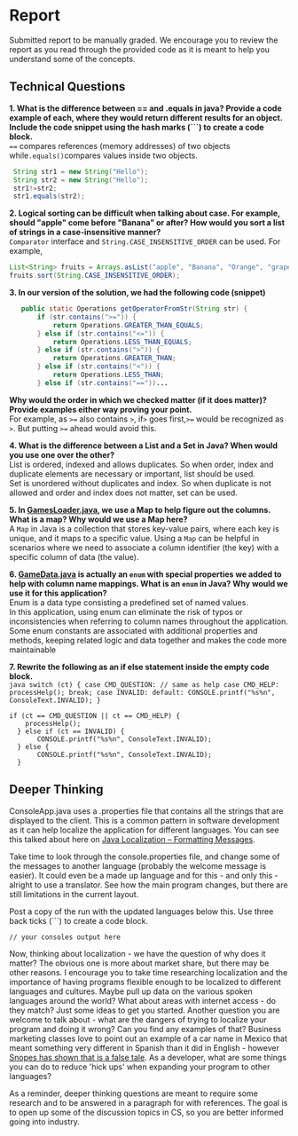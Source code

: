 # Report

Submitted report to be manually graded. We encourage you to review the report as you read through the provided
code as it is meant to help you understand some of the concepts. 

## Technical Questions

**1. What is the difference between == and .equals in java? Provide a code example of each, where they would return different results for an object. Include the code snippet using the hash marks (```) to create a code block.**  
   `==` compares references (memory addresses) of two objects while`.equals()`compares values inside two objects.
   ```java
    String str1 = new String("Hello");
    String str2 = new String("Hello");
    str1!=str2;
    str1.equals(str2);
   ```
**2. Logical sorting can be difficult when talking about case. For example, should "apple" come before "Banana" or after? How would you sort a list of strings in a case-insensitive manner?**  
`Comparator` interface and `String.CASE_INSENSITIVE_ORDER` can be used. For example,
```java
List<String> fruits = Arrays.asList("apple", "Banana", "Orange", "grape");
fruits.sort(String.CASE_INSENSITIVE_ORDER); 
```
**3. In our version of the solution, we had the following code (snippet)**  
 ```java
    public static Operations getOperatorFromStr(String str) {
        if (str.contains(">=")) {
            return Operations.GREATER_THAN_EQUALS;
        } else if (str.contains("<=")) {
            return Operations.LESS_THAN_EQUALS;
        } else if (str.contains(">")) {
            return Operations.GREATER_THAN;
        } else if (str.contains("<")) {
            return Operations.LESS_THAN;
        } else if (str.contains("=="))...
 ```
 **Why would the order in which we checked matter (if it does matter)? Provide examples either way proving your point.**   
For example, as `>=` also contains `>`, if`>` goes first,`>=` would be recognized as `>`. But putting `>=` ahead would avoid this.


**4. What is the difference between a List and a Set in Java? When would you use one over the other?**  
List is ordered, indexed and allows duplicates. So when order, index and duplicate elements are necessary or important, list should be used.  
Set is unordered without duplicates and index. So when duplicate is not allowed and order and index does not matter, set can be used.

**5. In [GamesLoader.java](src/main/java/student/GamesLoader.java), we use a Map to help figure out the columns. What is a map? Why would we use a Map here?**   
A `Map` in Java is a collection that stores key-value pairs, where each key is unique, and it maps to a specific value. Using a `Map` can be helpful in scenarios where we need to associate a column identifier (the key) with a specific column of data (the value).



**6. [GameData.java](src/main/java/student/GameData.java) is actually an `enum` with special properties we added to help with column name mappings. What is an `enum` in Java? Why would we use it for this application?**  
Enum is a data type consisting a predefined set of named values.  
In this application, using enum can eliminate the risk of typos or inconsistencies when referring to column names throughout the application. Some enum constants are associated with additional properties and methods, keeping related logic and data together and makes the code more maintainable

**7. Rewrite the following as an if else statement inside the empty code block.**   
    ```java
    switch (ct) {
                case CMD_QUESTION: // same as help
                case CMD_HELP:
                    processHelp();
                    break;
                case INVALID:
                default:
                    CONSOLE.printf("%s%n", ConsoleText.INVALID);
            }
      ```

    if (ct == CMD_QUESTION || ct == CMD_HELP) {
        processHelp();
      } else if (ct == INVALID) {
           CONSOLE.printf("%s%n", ConsoleText.INVALID);
      } else {
           CONSOLE.printf("%s%n", ConsoleText.INVALID);
      }


## Deeper Thinking

ConsoleApp.java uses a .properties file that contains all the strings
that are displayed to the client. This is a common pattern in software development
as it can help localize the application for different languages. You can see this
talked about here on [Java Localization – Formatting Messages](https://www.baeldung.com/java-localization-messages-formatting).

Take time to look through the console.properties file, and change some of the messages to
another language (probably the welcome message is easier). It could even be a made up language and for this - and only this - alright to use a translator. See how the main program changes, but there are still limitations in 
the current layout. 

Post a copy of the run with the updated languages below this. Use three back ticks (```) to create a code block. 

```text
// your consoles output here
```

Now, thinking about localization - we have the question of why does it matter? The obvious
one is more about market share, but there may be other reasons.  I encourage
you to take time researching localization and the importance of having programs
flexible enough to be localized to different languages and cultures. Maybe pull up data on the
various spoken languages around the world? What about areas with internet access - do they match? Just some ideas to get you started. Another question you are welcome to talk about - what are the dangers of trying to localize your program and doing it wrong? Can you find any examples of that? Business marketing classes love to point out an example of a car name in Mexico that meant something very different in Spanish than it did in English - however [Snopes has shown that is a false tale](https://www.snopes.com/fact-check/chevrolet-nova-name-spanish/).  As a developer, what are some things you can do to reduce 'hick ups' when expanding your program to other languages?


As a reminder, deeper thinking questions are meant to require some research and to be answered in a paragraph for with references. The goal is to open up some of the discussion topics in CS, so you are better informed going into industry. 